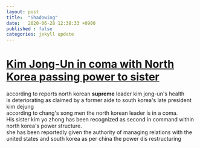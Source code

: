 ```yaml
---
layout: post
title:  "Shadowing"
date:   2020-06-28 12:38:33 +0900
published : false
categories: jekyll update
---
```


# [Kim Jong-Un in coma with North Korea passing power to sister](https://www.youtube.com/watch?v=-wk3i_zPQjY)   
according to reports north korean **supreme** leader kim jong-un's health  
is deteriorating as claimed by a former aide to south korea's late president kim dejung    
according to chang's song men the north korean leader is in a coma.    
His sister kim yo zhong has been recognized as second in command within north korea's power structure.   
she has been reportedly given the authority of managing relations with the united states and south korea as per china the power dis restructuring
